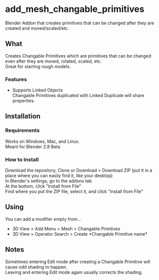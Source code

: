 # add_mesh_changable_primitives
Blender Addon that creates primitives that can be changed after they are created and moved/scaled/etc.

## What
Creates Changable Primitives which are primitives that can be changed even after they are moved, rotated, scaled, etc.  
Great for starting rough models.  
### Features
* Supports Linked Objects  
Changable Primitives duplicated with Linked Duplicate will share properties.

## Installation  
### Requirements  
Works on Windows, Mac, and Linux.  
Meant for Blender 2.8 Beta
### How to Install  
Download the repository, Clone or Download > Download ZIP (put it in a place where you can easily find it, like your desktop)  
In Blender's settings, go to the addons tab  
At the bottom, click "Install from File"  
Find where you put the ZIP file, select it, and click "Install from File" 

## Using
You can add a modifier empty from...
* 3D View > Add Menu > Mesh > Changable Primtives
* 3D View > Operator Search > Create \*Changable Primitive name\*  
## Notes
Sometimes entering Edit mode after creating a Changable Primitive will cause odd shading to happen.  
Leaving and entering Edit mode again usually corrects the shading.  
